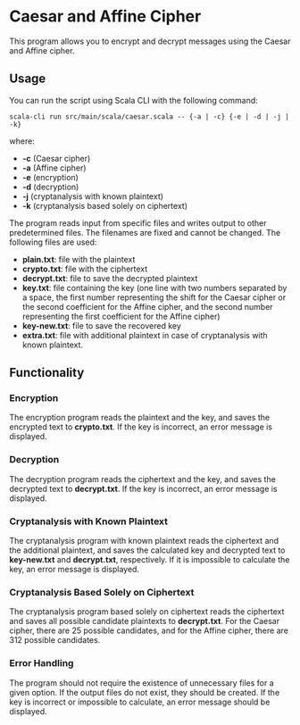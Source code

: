# Caesar and Affine Cipher
This program allows you to encrypt and decrypt messages using the Caesar and Affine cipher.

## Usage
You can run the script using Scala CLI with the following command:

`scala-cli run src/main/scala/caesar.scala -- {-a | -c} {-e | -d | -j | -k}`

where:  
- **-c** (Caesar cipher)
- **-a** (Affine cipher)
- **-e** (encryption)
- **-d** (decryption)
- **-j** (cryptanalysis with known plaintext)
- **-k** (cryptanalysis based solely on ciphertext)

The program reads input from specific files and writes output to other predetermined files. The filenames are fixed and cannot be changed. The following files are used:

- **plain.txt**: file with the plaintext
- **crypto.txt**: file with the ciphertext
- **decrypt.txt**: file to save the decrypted plaintext
- **key.txt**: file containing the key (one line with two numbers separated by a space, the first number representing the shift for the Caesar cipher or the second coefficient for the Affine cipher, and the second number representing the first coefficient for the Affine cipher)
- **key-new.txt**: file to save the recovered key
- **extra.txt**: file with additional plaintext in case of cryptanalysis with known plaintext.
## Functionality
### Encryption
The encryption program reads the plaintext and the key, and saves the encrypted text to **crypto.txt**. If the key is incorrect, an error message is displayed.

### Decryption
The decryption program reads the ciphertext and the key, and saves the decrypted text to **decrypt.txt**. If the key is incorrect, an error message is displayed.

### Cryptanalysis with Known Plaintext
The cryptanalysis program with known plaintext reads the ciphertext and the additional plaintext, and saves the calculated key and decrypted text to **key-new.txt** and **decrypt.txt**, respectively. If it is impossible to calculate the key, an error message is displayed.

### Cryptanalysis Based Solely on Ciphertext
The cryptanalysis program based solely on ciphertext reads the ciphertext and saves all possible candidate plaintexts to **decrypt.txt**. For the Caesar cipher, there are 25 possible candidates, and for the Affine cipher, there are 312 possible candidates.

### Error Handling
The program should not require the existence of unnecessary files for a given option. If the output files do not exist, they should be created. If the key is incorrect or impossible to calculate, an error message should be displayed.
